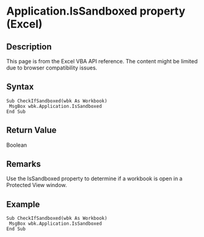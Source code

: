 # Application.IsSandboxed property (Excel)

## Description
This page is from the Excel VBA API reference. The content might be limited due to browser compatibility issues.

## Syntax
```vba
Sub CheckIfSandboxed(wbk As Workbook) 
 MsgBox wbk.Application.IsSandboxed 
End Sub
```

## Return Value
Boolean

## Remarks
Use the IsSandboxed property to determine if a workbook is open in a Protected View window.

## Example
```vba
Sub CheckIfSandboxed(wbk As Workbook) 
 MsgBox wbk.Application.IsSandboxed 
End Sub
```

